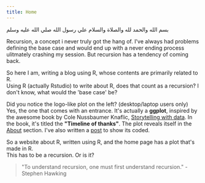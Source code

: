 ```yaml
---
title: Home
---
```



<p class = "arabic">بسم الله والحمد لله والصلاة والسلام علي رسول الله صلي الله عليه وسلم</p>




<p class = "first"> Recursion, a concept i never truly got the hang of.
I've always had problems defining the base case and would end up with a never ending
process ulitmately crashing my session. But recursion has a tendency of coming back.
</p>

So here I am, writing a blog using R, whose contents are primarily related to R.  
Using R (actually Rstudio) to write about R, does that count as a recursion? I don't know,
what would the 'base case' be?  


Did you notice the logo-like plot on the left? (desktop/laptop users only)  
Yes, the one that comes with an entrance. It's actually a **ggplot**, inspired by the
awesome book by Cole Nussbaumer Knaflic, <a href = "/contact/" class = "a-body" target = "_blank">Storytelling with data</a>. In the book, it's titled the 
**"Timeline of thanks"**. The plot reveals itself in the <a href = "/about/" class = "a-body">About</a> section.
I've also written a <a href = "/blog/" class = "a-body">post</a> to show its coded.  

So a website about R, written using R, and the home page has a plot that's made in R.  
This has to be a recursion. Or is it?  

> "To understand recursion, one must first understand recursion." - Stephen Hawking











